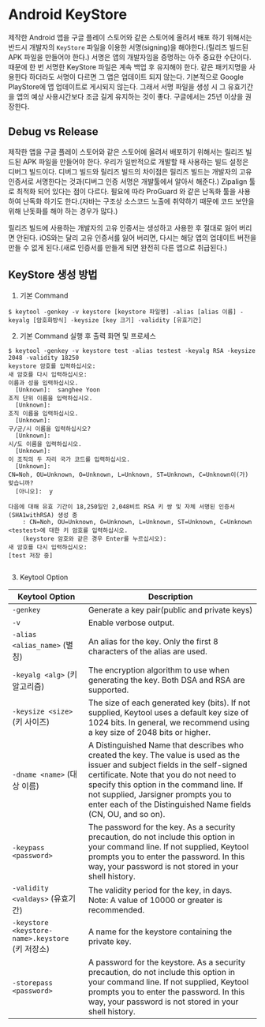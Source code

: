 # Android KeyStore
제작한 Android 앱을 구글 플레이 스토어와 같은 스토어에 올려서 배포 하기 위해서는 반드시 개발자의 `KeyStore` 파일을 이용한 서명(signing)을 해야한다.(릴리즈 빌드된 APK 파일을 만들어야 한다.) 서명은 앱의 개발자임을 증명하는 아주 중요한 수단이다. 때문에 한 번 서명한 KeyStore 파일은 계속 백업 후 유지해야 한다. 같은 패키지명을 사용한다 하더라도 서명이 다르면 그 앱은 업데이트 되지 않는다. 기본적으로 Google PlayStore에 앱 업데이트로 게시되지 않는다. 그래서 서명 파일을 생성 시 그 유효기간을 앱의 예상 사용시간보다 조금 길게 유지하는 것이 좋다. 구글에서는 25년 이상을 권장한다.


## Debug vs Release
제작한 앱을 구글 플레이 스토어와 같은 스토어에 올려서 배포하기 위해서는 릴리즈 빌드된 APK 파일을 만들어야 한다. 우리가 일반적으로 개발할 때 사용하는 빌드 설정은 디버그 빌드이다.
디버그 빌드와 릴리즈 빌드의 차이점은 릴리즈 빌드는 개발자의 고유 인증서로 서명한다는 것과(디버그 인증 서명은 개발툴에서 알아서 해준다.) Zipalign 툴로 최적화 되어 있다는 점이 다르다. 필요에 따라 ProGuard 와 같은 난독화 툴을 사용하여 난독화 하기도 한다.(자바는 구조상 소스코드 노출에 취약하기 때문에 코드 보안을 위해 난돗화를 해야 하는 경우가 많다.)

릴리즈 빌드에 사용하는 개발자의 고유 인증서는 생성하고 사용한 후 절대로 잃어 버리면 안된다. iOS와는 달리 고유 인증서를 잃어 버리면, 다시는 해당 앱의 업데이트 버전을 만들 수 없게 된다.(새로 인증서를 만들게 되면 완전히 다른 앱으로 취급된다.)

## KeyStore 생성 방법
1. 기본 Command
```
$ keytool -genkey -v keystore [keystore 파일명] -alias [alias 이름] -keyalg [암호화방식] -keysize [key 크기] -validity [유효기간]

```

2. 기본 Command 실행 후 출력 화면 및 프로세스
```
$ keytool -genkey -v keystore test -alias testest -keyalg RSA -keysize 2048 -validity 18250
keystore 암호를 입력하십시오:  
새 암호를 다시 입력하십시오: 
이름과 성을 입력하십시오.
  [Unknown]:  sanghee Yoon
조직 단위 이름을 입력하십시오.
  [Unknown]:  
조직 이름을 입력하십시오.
  [Unknown]:  
구/군/시 이름을 입력하십시오?
  [Unknown]:  
시/도 이름을 입력하십시오.
  [Unknown]:  
이 조직의 두 자리 국가 코드를 입력하십시오.
  [Unknown]:  
CN=Noh, OU=Unknown, O=Unknown, L=Unknown, ST=Unknown, C=Unknown이(가) 맞습니까?
  [아니오]:  y

다음에 대해 유효 기간이 18,250일인 2,048비트 RSA 키 쌍 및 자체 서명된 인증서(SHA1withRSA) 생성 중
	: CN=Noh, OU=Unknown, O=Unknown, L=Unknown, ST=Unknown, C=Unknown
<testest>에 대한 키 암호를 입력하십시오.
	(keystore 암호와 같은 경우 Enter를 누르십시오):  
새 암호를 다시 입력하십시오: 
[test 저장 중]


```


3. Keytool Option

Keytool Option|Description
--------------|-------------
`-genkey` | Generate a key pair(public and private keys)
`-v` | Enable verbose output.
`-alias <alias_name>` (별칭) | An alias for the key. Only the first 8 characters of the alias are used.
`-keyalg <alg>` (키 알고리즘) | The encryption algorithm to use when generating the key. Both DSA and RSA are supported.
`-keysize <size>` (키 사이즈) | The size of each generated key (bits). If not supplied, Keytool uses a default key size of 1024 bits. In general, we recommend using a key size of 2048 bits or higher.
`-dname <name>` (대상 이름) | A Distinguished Name that describes who created the key. The value is used as the issuer and subject fields in the self-signed certificate. Note that you do not need to specify this option in the command line. If not supplied, Jarsigner prompts you to enter each of the Distinguished Name fields (CN, OU, and so on).
`-keypass <password>` | The password for the key. As a security precaution, do not include this option in your command line. If not supplied, Keytool prompts you to enter the password. In this way, your password is not stored in your shell history.
`-validity <valdays>` (유효기간) | The validity period for the key, in days. Note: A value of 10000 or greater is recommended.
`-keystore <keystore-name>.keystore` (키 저장소) | A name for the keystore containing the private key.
`-storepass <password>` | A password for the keystore. As a security precaution, do not include this option in your command line. If not supplied, Keytool prompts you to enter the password. In this way, your password is not stored in your shell history.










